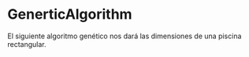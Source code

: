 # GenerticAlgorithm
El siguiente algoritmo genético nos dará las dimensiones de una piscina rectangular.
